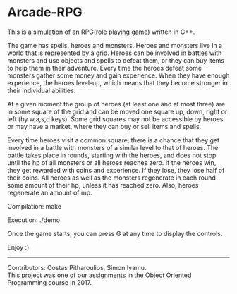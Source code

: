 # Arcade-RPG
This is a simulation of an RPG(role playing game) written in C++.

The game has spells, heroes and monsters. Heroes and monsters live in a world that 
is represented by a grid. Heroes can be involved in battles with monsters and use 
objects and spells to defeat them, or they can buy items to help them in their adventure.
Every time the heroes defeat some monsters gather some money and gain experience. When 
they have enough experience, the heroes level-up, which means that they become stronger 
in their individual abilities.

At a given moment the group of heroes (at least one and at most three) are in some
square of the grid and can be moved one square up, down, right or left (by w,a,s,d keys). 
Some grid squares may not be accessible by heroes or may have a market, where they can
buy or sell items and spells.

Every time heroes visit a common square, there is a chance that they get involved in a battle
with monsters of a similar level to that of heroes. The battle takes place in rounds,
starting with the heroes, and does not stop until the hp of all monsters or all heroes reaches zero.
If the heroes win, they get rewarded with coins and experience. If they lose, they lose half of their coins.
All heroes as well as the monsters regenerate in each round some amount of their hp,
unless it has reached zero. Also, heroes regenerate an amount of mp.

Compilation:
make

Execution:
./demo

Once the game starts, you can press G at any time to display the controls.

Enjoy :)

-------------------------

Contributors: Costas Pitharoulios, Simon Iyamu.  
This project was one of our assignments in the Object Oriented Programming course in 2017.
